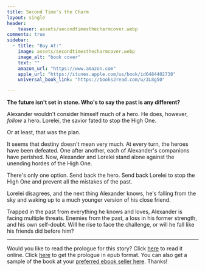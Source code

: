 ```yaml
---
title: Second Time's the Charm
layout: single
header:
    teaser: assets/secondtimesthecharmcover.webp
comments: true
sidebar:
  - title: "Buy At:"
    image: assets/secondtimesthecharmcover.webp
    image_alt: "book cover"
    text: ""
    amazon_url: "https://www.amazon.com"
    apple_url: "https://itunes.apple.com/us/book/id6484402738"
    universal_book_link: "https://books2read.com/u/3L8g50"

---
```


**The future isn't set in stone. Who's to say the past is any different?**

Alexander wouldn't consider himself much of a hero. He does, however, *follow* a hero. Lorelei, the savior fated to stop the High One.

Or at least, that was the plan.

It seems that destiny doesn't mean very much. At every turn, the heroes have been defeated. One after another, each of Alexander's companions have perished. Now, Alexander and Lorelei stand alone against the unending hordes of the High One.

There's only one option. Send back the hero. Send back Lorelei to stop the High One and prevent all the mistakes of the past.

Lorelei disagrees, and the next thing Alexander knows, he's falling from the sky and waking up to a much younger version of his close friend.

Trapped in the past from everything he knows and loves, Alexander is facing multiple threats. Enemies from the past, a loss in his former strength, and his own self-doubt. Will he rise to face the challenge, or will he fall like his friends did before him?

---

Would you like to read the prologue for this story? Click [here](/samples/secondtimesthecharmprologue) to read it online. Click [here](/assets/secondtimesthecharmprologue.epub) to get the prologue in epub format. You can also get a sample of the book at your [preferred ebook seller here](https://books2read.com). Thanks!